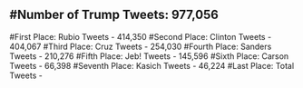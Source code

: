 #Number of Trump Tweets: 977,056
---
#First Place: Rubio Tweets - 414,350
#Second Place: Clinton Tweets - 404,067
#Third Place: Cruz Tweets - 254,030
#Fourth Place: Sanders Tweets - 210,276
#Fifth Place: Jeb! Tweets - 145,596
#Sixth Place: Carson Tweets - 66,398
#Seventh Place: Kasich Tweets - 46,224
#Last Place: Total Tweets -  

